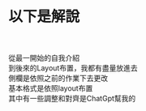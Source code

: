 # 以下是解說<br><br>
 從最一開始的自我介紹<br>
 到後來的Layout布置，我都有盡量放進去<br>
 側欄是依照之前的作業下去更改<br>
 基本格式是依照layout布置<br>
 其中有一些調整和對齊是ChatGpt幫我的<br>
 
